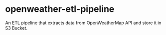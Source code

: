 # openweather-etl-pipeline
An ETL pipeline that extracts data from OpenWeatherMap API and store it in S3 Bucket.
